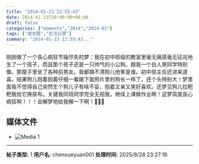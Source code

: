 ```yaml
---
title: "2014-01-23 22:55:43"
date: 2014-01-23T10:00:00+08:00
draft: false
categories: ["moments","2014","2014-01"]
tags: ["朋友圈","生活记录"]
summary: "2014-01-23 22:55:43..."
---
```


刚刚做了一个丧心病狂节操尽失的梦：我在初中班级的教室里毫无痛感毫无征兆地生了一个孩子，而且那个孩子还是一只帅气的小公狗。跟我一个白人男同学特别像。那屋子里坐了各种前男友。我都搞不清狗儿他爹是谁。初中班主任还进来道喜。结果狗儿抱着抱着仔细一看跟下面照片里的狗长一样了，还个头特别大！梦里面我不觉得自己突然生个狗儿子有啥不妥，抱着又亲又笑好喜欢。还梦见狗儿拉粑粑我给它换尿布。关键我同班同学完全无视我，继续上课做作业啊！这梦简直丧心病狂啊！！！会解梦地给我解一下啊！

## 媒体文件

- ![Media 1](/Moments/photos/2014-01-23/201401232255430.jpg)

---

**帖子类型:** 1
**用户名:** chenxueyuan001
**处理时间:** 2025/8/28 23:27:16